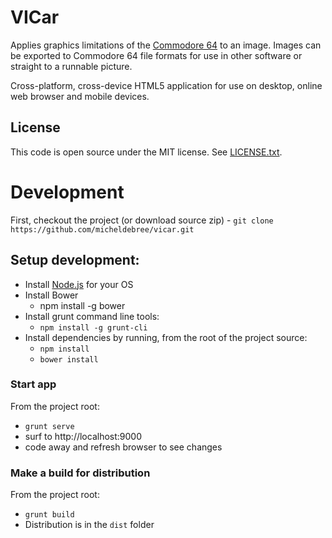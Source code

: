# VICar

Applies graphics limitations of the [Commodore 64](https://en.wikipedia.org/wiki/Commodore_64) to an image. Images can be exported to Commodore 64 file formats for use in other software or straight to a runnable picture.

Cross-platform, cross-device HTML5 application for use on desktop, online web browser and mobile devices.

## License

This code is open source under the MIT license. See [LICENSE.txt](LICENSE.txt).

# Development

First, checkout the project (or download source zip)
    - `git clone https://github.com/micheldebree/vicar.git`

## Setup development:

- Install [Node.js](http://nodejs.org/) for your OS
- Install Bower
    - npm install -g bower
- Install grunt command line tools:
    - `npm install -g grunt-cli`
- Install dependencies by running, from the root of the project source:
    - `npm install`
    - `bower install`

### Start app

From the project root:

- `grunt serve`
- surf to http://localhost:9000
- code away and refresh browser to see changes

### Make a build for distribution

From the project root:

- `grunt build`
- Distribution is in the `dist` folder
